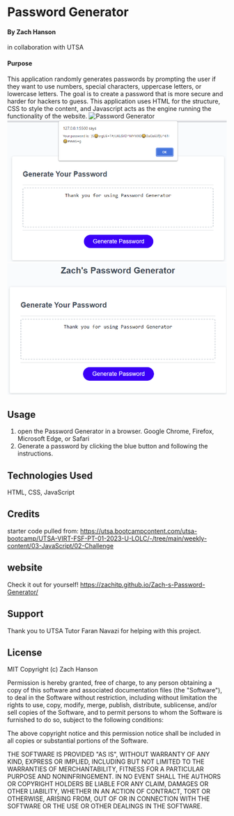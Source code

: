 # Password Generator


#### By Zach Hanson 
in collaboration with UTSA

#### Purpose
This application randomly generates passwords by prompting the user if they want to use numbers, special characters, uppercase letters, or lowercase letters. The goal is to create a password that is more secure and harder for hackers to guess. This application uses HTML for the structure, CSS to style the content, and Javascript acts as the engine running the functionality of the website.
<img src="./Assets/password generator" alt="Password Generator" title="Password Generator">
<img src="./Assets/your password.png" alt="example of the prompts" title="your password">
<img src="./Assets/Thank you.png" alt="finished product" title="Thank you">

## Usage

1. open the Password Generator in a browser. Google Chrome, Firefox, Microsoft Edge, or Safari
2. Generate a password by clicking the blue button and following the instructions. 


## Technologies Used

HTML, 
CSS,
JavaScript


## Credits
starter code pulled from:
https://utsa.bootcampcontent.com/utsa-bootcamp/UTSA-VIRT-FSF-PT-01-2023-U-LOLC/-/tree/main/weekly-content/03-JavaScript/02-Challenge


## website
Check it out for yourself! https://zachitp.github.io/Zach-s-Password-Generator/


## Support
Thank you to UTSA Tutor Faran Navazi for helping with this project. 

## License
MIT Copyright (c) Zach Hanson

Permission is hereby granted, free of charge, to any person obtaining a copy of this software and associated documentation files (the "Software"), to deal in the Software without restriction, including without limitation the rights to use, copy, modify, merge, publish, distribute, sublicense, and/or sell copies of the Software, and to permit persons to whom the Software is furnished to do so, subject to the following conditions:

The above copyright notice and this permission notice shall be included in all copies or substantial portions of the Software.

THE SOFTWARE IS PROVIDED "AS IS", WITHOUT WARRANTY OF ANY KIND, EXPRESS OR IMPLIED, INCLUDING BUT NOT LIMITED TO THE WARRANTIES OF MERCHANTABILITY, FITNESS FOR A PARTICULAR PURPOSE AND NONINFRINGEMENT. IN NO EVENT SHALL THE AUTHORS OR COPYRIGHT HOLDERS BE LIABLE FOR ANY CLAIM, DAMAGES OR OTHER LIABILITY, WHETHER IN AN ACTION OF CONTRACT, TORT OR OTHERWISE, ARISING FROM, OUT OF OR IN CONNECTION WITH THE SOFTWARE OR THE USE OR OTHER DEALINGS IN THE SOFTWARE.